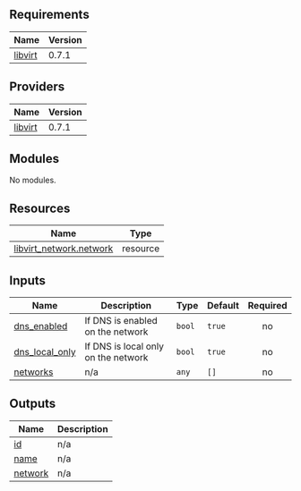 ## Requirements

| Name | Version |
|------|---------|
| <a name="requirement_libvirt"></a> [libvirt](#requirement\_libvirt) | 0.7.1 |

## Providers

| Name | Version |
|------|---------|
| <a name="provider_libvirt"></a> [libvirt](#provider\_libvirt) | 0.7.1 |

## Modules

No modules.

## Resources

| Name | Type |
|------|------|
| [libvirt_network.network](https://registry.terraform.io/providers/dmacvicar/libvirt/0.7.1/docs/resources/network) | resource |

## Inputs

| Name | Description | Type | Default | Required |
|------|-------------|------|---------|:--------:|
| <a name="input_dns_enabled"></a> [dns\_enabled](#input\_dns\_enabled) | If DNS is enabled on the network | `bool` | `true` | no |
| <a name="input_dns_local_only"></a> [dns\_local\_only](#input\_dns\_local\_only) | If DNS is local only on the network | `bool` | `true` | no |
| <a name="input_networks"></a> [networks](#input\_networks) | n/a | `any` | `[]` | no |

## Outputs

| Name | Description |
|------|-------------|
| <a name="output_id"></a> [id](#output\_id) | n/a |
| <a name="output_name"></a> [name](#output\_name) | n/a |
| <a name="output_network"></a> [network](#output\_network) | n/a |
